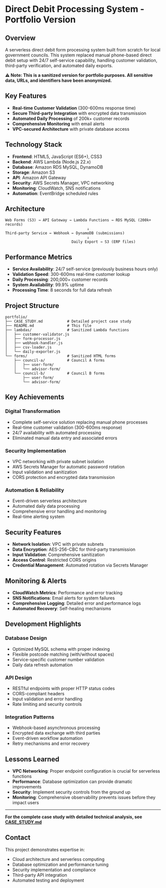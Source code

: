 # Direct Debit Processing System - Portfolio Version

## Overview

A serverless direct debit form processing system built from scratch for local government councils. This system replaced manual phone-based direct debit setup with 24/7 self-service capability, handling customer validation, third-party verification, and automated daily exports.

**⚠️ Note: This is a sanitized version for portfolio purposes. All sensitive data, URLs, and identifiers have been anonymized.**

## Key Features

- **Real-time Customer Validation** (300-600ms response time)
- **Secure Third-party Integration** with encrypted data transmission
- **Automated Daily Processing** of 200k+ customer records
- **Comprehensive Monitoring** with email alerts
- **VPC-secured Architecture** with private database access

## Technology Stack

- **Frontend**: HTML5, JavaScript (ES6+), CSS3
- **Backend**: AWS Lambda (Node.js 22.x)
- **Database**: Amazon RDS MySQL, DynamoDB
- **Storage**: Amazon S3
- **API**: Amazon API Gateway
- **Security**: AWS Secrets Manager, VPC networking
- **Monitoring**: CloudWatch, SNS notifications
- **Automation**: EventBridge scheduled rules

## Architecture

```
Web Forms (S3) → API Gateway → Lambda Functions → RDS MySQL (200k+ records)
                                     ↓
Third-party Service ← Webhook ← DynamoDB (submissions)
                                     ↓
                              Daily Export → S3 (ERP files)
```

## Performance Metrics

- **Service Availability**: 24/7 self-service (previously business hours only)
- **Validation Speed**: 300-600ms real-time customer lookup
- **Daily Processing**: 200,000+ customer records
- **System Availability**: 99.9% uptime
- **Processing Time**: 8 seconds for full data refresh

## Project Structure

```
portfolio/
├── CASE_STUDY.md           # Detailed project case study
├── README.md               # This file
├── lambdas/                # Sanitized Lambda functions
│   ├── customer-validator.js
│   ├── form-processor.js
│   ├── webhook-handler.js
│   ├── csv-loader.js
│   └── daily-exporter.js
└── forms/                  # Sanitized HTML forms
    ├── council-a/          # Council A forms
    │   ├── user-form/
    │   └── advisor-form/
    └── council-b/          # Council B forms
        ├── user-form/
        └── advisor-form/
```

## Key Achievements

### Digital Transformation
- Complete self-service solution replacing manual phone processes
- Real-time customer validation (300-600ms response)
- 24/7 availability with automated processing
- Eliminated manual data entry and associated errors

### Security Implementation
- VPC networking with private subnet isolation
- AWS Secrets Manager for automatic password rotation
- Input validation and sanitization
- CORS protection and encrypted data transmission

### Automation & Reliability
- Event-driven serverless architecture
- Automated daily data processing
- Comprehensive error handling and monitoring
- Real-time alerting system

## Security Features

- **Network Isolation**: VPC with private subnets
- **Data Encryption**: AES-256-CBC for third-party transmission
- **Input Validation**: Comprehensive sanitization
- **Access Control**: Restricted CORS origins
- **Credential Management**: Automated rotation via Secrets Manager

## Monitoring & Alerts

- **CloudWatch Metrics**: Performance and error tracking
- **SNS Notifications**: Email alerts for system failures
- **Comprehensive Logging**: Detailed error and performance logs
- **Automated Recovery**: Self-healing mechanisms

## Development Highlights

### Database Design
- Optimized MySQL schema with proper indexing
- Flexible postcode matching (with/without spaces)
- Service-specific customer number validation
- Daily data refresh automation

### API Design
- RESTful endpoints with proper HTTP status codes
- CORS-compliant headers
- Input validation and error handling
- Rate limiting and security controls

### Integration Patterns
- Webhook-based asynchronous processing
- Encrypted data exchange with third parties
- Event-driven workflow automation
- Retry mechanisms and error recovery

## Lessons Learned

- **VPC Networking**: Proper endpoint configuration is crucial for serverless functions
- **Performance**: Database optimization can provide dramatic improvements
- **Security**: Implement security controls from the ground up
- **Monitoring**: Comprehensive observability prevents issues before they impact users

---

**For the complete case study with detailed technical analysis, see [CASE_STUDY.md](CASE_STUDY.md)**

## Contact

This project demonstrates expertise in:
- Cloud architecture and serverless computing
- Database optimization and performance tuning
- Security implementation and compliance
- Third-party API integration
- Automated testing and deployment